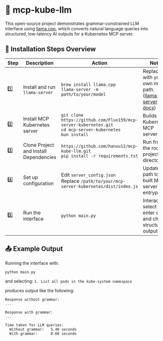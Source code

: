 # 📘 mcp-kube-llm

This open-source project demonstrates grammar-constrained LLM interface using [llama.cpp](https://github.com/ggml-org/llama.cpp?tab=readme-ov-file), which converts natural language queries into structured, low-latency AI outputs for a Kubernetes MCP server.

## 🧾 Installation Steps Overview

| Step | Description                       | Action                                                                                   | Notes                                                                                       |
|------|-----------------------------------|--------------------------------------------------------------------------------------------------|---------------------------------------------------------------------------------------------|
| 1️⃣   | Install and run `llama-server`   | `brew install llama.cpp`  <br> `llama-server -m path/to/your/model`                             | Replace with your own model path. <br> ([llama-server docs](https://github.com/ggml-org/llama.cpp/tree/master/tools/server)) |
| 2️⃣   | Install MCP Kubernetes server     | `git clone https://github.com/Flux159/mcp-server-kubernetes.git` <br> `cd mcp-server-kubernetes` <br> `bun install` | Builds the Kubernetes MCP server.                                        |
| 3️⃣   | Clone Project and Install Dependencies      | `https://github.com/hanxu12/mcp-kube-llm.git` <br> `pip install -r requirements.txt`                                                                | Run from the root project directory.                                                        |
| 4️⃣   | Set up configuration             | Edit `server_config.json` <br> Replace `/path/to/your/mcp-server-kubernetes/dist/index.js`      | Update the path to the built MCP server entrypoint.                                         |
| 5️⃣   | Run the interface                | `python main.py`                                                                                 | Interactively select or enter query and check structured output.                                          |

## 📤 Example Output

Running the interface with:

```bash
python main.py
```
and selecting: `1. List all pods in the kube-system namespace`

produces output like the following:
```
Response without grammar:
...

Response with grammar:
...

Time taken for LLM queries:
  Without grammar:   5.40 seconds
  With grammar:      0.68 seconds
```